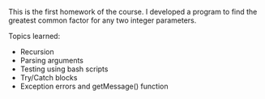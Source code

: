 This is the first homework of the course. I developed a program to find the greatest common factor for any two integer parameters.

Topics learned:
- Recursion
- Parsing arguments
- Testing using bash scripts
- Try/Catch blocks
- Exception errors and getMessage() function